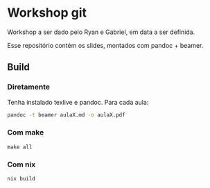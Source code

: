# Workshop git

Workshop a ser dado pelo Ryan e Gabriel, em data a ser definida.

Esse repositório contém os slides, montados com pandoc + beamer.

## Build

### Diretamente

Tenha instalado texlive e pandoc. Para cada aula:

```bash
pandoc -t beamer aulaX.md -o aulaX.pdf
```

### Com make

```
make all
```

### Com nix

```
nix build
```
